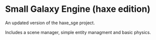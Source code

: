 # Small Galaxy Engine (haxe edition)

An updated version of the haxe_sge project.

Includes a scene manager, simple entity managment and basic physics.

